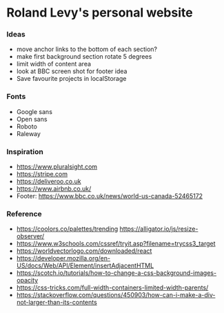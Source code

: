 # Roland Levy's personal website


### Ideas
- move anchor links to the bottom of each section?
- make first background section rotate 5 degrees
- limit width of content area
- look at BBC screen shot for footer idea
- Save favourite projects in localStorage

### Fonts
- Google sans
- Open sans
- Roboto
- Raleway

### Inspiration
- https://www.pluralsight.com
- https://stripe.com
- https://deliveroo.co.uk
- https://www.airbnb.co.uk/
- Footer: https://www.bbc.co.uk/news/world-us-canada-52465172

### Reference
- https://coolors.co/palettes/trending
https://alligator.io/js/resize-observer/
- https://www.w3schools.com/cssref/tryit.asp?filename=trycss3_target
- https://worldvectorlogo.com/downloaded/react
- https://developer.mozilla.org/en-US/docs/Web/API/Element/insertAdjacentHTML
- https://scotch.io/tutorials/how-to-change-a-css-background-images-opacity
- https://css-tricks.com/full-width-containers-limited-width-parents/
- https://stackoverflow.com/questions/450903/how-can-i-make-a-div-not-larger-than-its-contents
